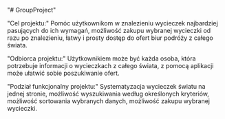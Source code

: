 "# GroupProject" 

"Cel projektu:"
Pomóc użytkownikom w znalezieniu wycieczek najbardziej pasujących do ich wymagań, możliwość zakupu wybranej wycieczki od razu po znalezieniu, łatwy i prosty dostęp do ofert biur podróży z całego świata. 

"Odbiorca projektu:"
Użytkownikiem może być każda osoba, która potrzebuje informacji o wycieczkach z całego świata, z pomocą aplikacji może ułatwić sobie poszukiwanie ofert.

"Podział funkcjonalny projektu:"
Systematyzacja wycieczek światu na jednej stronie, możliwość wyszukiwania według określonych kryteriów, możliwość sortowania wybranych danych, możliwość zakupu wybranej wycieczki.
